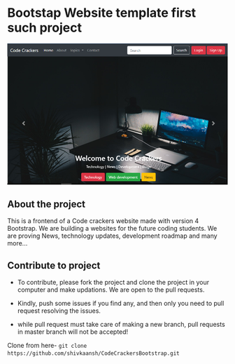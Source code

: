 # Bootstap Website template first such project

![Alt text](main.png?raw=true "ScreenShot")


## About the project

This is a frontend of a Code crackers website made with version 4 Bootstrap. We are building a websites for the future coding students. We are proving News, technology updates, development roadmap and many more...

## Contribute to project

* To contribute, please fork the project and clone the project in your computer and make updations. We are open to the pull requests.

* Kindly, push some issues if you find any, and then only you need to pull request resolving the issues.

* while pull request must take care of making a new branch, pull requests in master branch will not be accepted!

Clone from here-
```git clone https://github.com/shivkaansh/CodeCrackersBootstrap.git```


